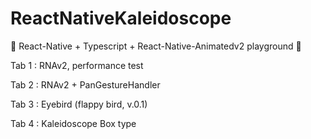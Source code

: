 # ReactNativeKaleidoscope

🎪 React-Native + Typescript + React-Native-Animatedv2 playground 🎠

Tab 1 : RNAv2, performance test

Tab 2 : RNAv2 + PanGestureHandler

Tab 3 : Eyebird (flappy bird, v.0.1)

Tab 4 : Kaleidoscope Box type

